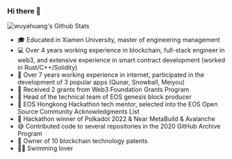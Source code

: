 ### Hi there 👋

![wuyahuang's Github Stats](https://github-readme-stats.vercel.app/api?username=wuyahuang&count_private=true&show_icons=true&theme=gruvbox_light)

* 🎓 Educated in Xiamen University, master of engineering management
* 💻 Over 4 years working experience in blockchain, full-stack engineer in web3, and extensive experience in smart contract development (worked in Rust/C++/Solidity)
* 📱 Over 7 years working experience in internet, participated in the development of 3 popular apps (Qunar, Snowball, Meiyou)
* 🙏 Received 2 grants from Web3 Foundation Grants Program
* 🤝 Head of the technical team of EOS genesis block producer
* 👯 EOS Hongkong Hackathon tech mentor, selected into the EOS Open Source Community Acknowledgments List
* 🌱 Hackathon winner of Polkadot 2022 & Near MetaBuild & Avalanche
* 😅 Contributed code to several repositories in the 2020 GitHub Archive Program
* 🧐 Owner of 10 blockchain technology patents
* 🏊‍♀️ Swimming lover
